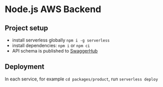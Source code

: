 # Node.js AWS Backend

## Project setup

- install serverless globally `npm i -g serverless`
- install dependencies: `npm i` or `npm ci`
- API schema is published to [SwaggerHub](https://app.swaggerhub.com/apis-docs/ikushlianski/minsk-tours-api/1.2.0)

## Deployment

In each service, for example `cd packages/product`, run `serverless deploy`
